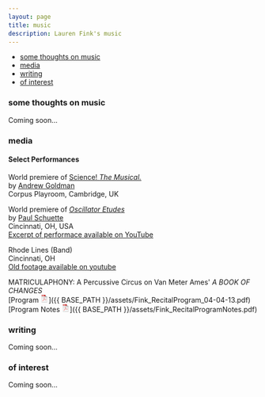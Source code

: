 ```yaml
---
layout: page
title: music
description: Lauren Fink's music
---
```


<div class="navbar">
    <div class="navbar-inner">
        <ul class="nav">
            <li><a href="#philosophy">some thoughts on music</a></li>
            <li><a href="#audio">media</a></li>
            <li><a href="#writing">writing</a></li>
            <li><a href="#others">of interest</a></li>
        </ul>
    </div>
</div>


### <a name="philosophy"></a>some thoughts on music
Coming soon...

### <a name="audio"></a>media

#### Select Performances 

World premiere of [Science! *The Musical.*](http://www.mus.cam.ac.uk/news/feature-pieces/science-the-musical)  
by [Andrew Goldman](http://heymancenter.org/people/andrew-goldman/)  
Corpus Playroom, Cambridge, UK


World premiere of [*Oscillator Etudes*](http://www.paulschuette.com/music/)  
by [Paul Schuette](http://www.paulschuette.com/)  
Cincinnati, OH, USA  
[Excerpt of performace available on YouTube](https://www.youtube.com/watch?v=inZUFKHSn1o)


Rhode Lines (Band)  
Cincinnati, OH  
[Old footage available on youtube](https://www.youtube.com/watch?v=zS67TM2L1KE)  

MATRICULAPHONY: A Percussive Circus on Van Meter Ames' *A BOOK OF CHANGES*  
[Program ![Program as pdf](icons16/pdf-icon.png)]({{ BASE_PATH }}/assets/Fink_RecitalProgram_04-04-13.pdf)   
[Program Notes ![Notes as pdf](icons16/pdf-icon.png)]({{ BASE_PATH }}/assets/Fink_RecitalProgramNotes.pdf) 

### <a name="writing"></a>writing
Coming soon...

### <a name="others"></a>of interest
Coming soon...
